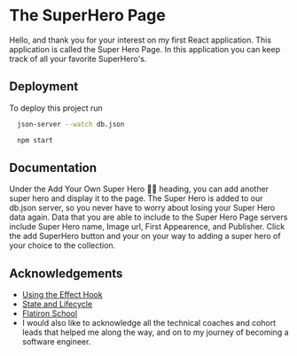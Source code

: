 # The SuperHero Page

Hello, and thank you for your interest on my first React application. This application is called the Super Hero Page. In this application you can keep track of all your favorite SuperHero's.

## Deployment

To deploy this project run

```bash
  json-server --watch db.json
```

```bash
  npm start
```

## Documentation

Under the Add Your Own Super Hero 🦸‍♀️ heading, you can add another super hero and display it to the page. The Super Hero is added to our db.json server, so you never have to worry about losing your Super Hero data again. Data that you are able to include to the Super Hero Page servers include Super Hero name, Image url,
First Appearence, and Publisher. Click the add SuperHero button and your on your way to adding a super hero of your choice to the collection.

## Acknowledgements

- [Using the Effect Hook](https://reactjs.org/docs/hooks-effect.html)
- [State and Lifecycle](https://reactjs.org/docs/state-and-lifecycle.html)
- [Flatiron School](https://flatironschool.com/)
- I would also like to acknowledge all the technical coaches and cohort leads that helped me along the way, and on to my journey of becoming a software engineer.
